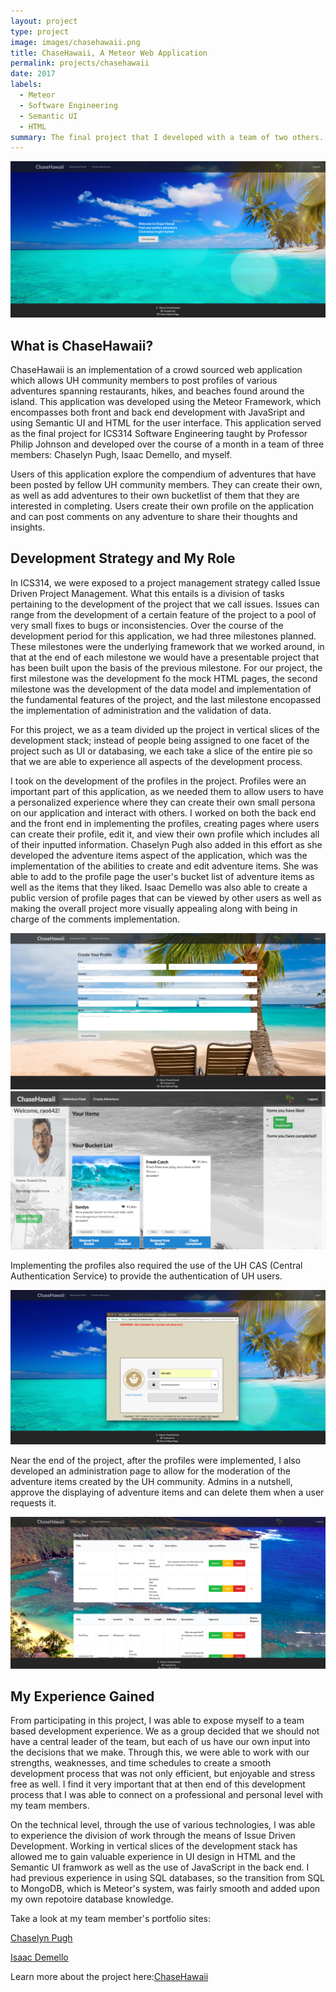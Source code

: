 ```yaml
---
layout: project
type: project
image: images/chasehawaii.png
title: ChaseHawaii, A Meteor Web Application
permalink: projects/chasehawaii
date: 2017
labels:
  - Meteor
  - Software Engineering
  - Semantic UI
  - HTML
summary: The final project that I developed with a team of two others. 
---
```


<img class="ui big centered image" src="../images/landing.png">

## What is ChaseHawaii? ##

ChaseHawaii is an implementation of a crowd sourced web application which allows UH community members to post profiles of various adventures spanning restaurants, hikes, and beaches found around the island. This application was developed using the Meteor Framework, which encompasses both front and back end development with JavaSript and using Semantic UI and HTML for the user interface. This application served as the final project for ICS314 Software Engineering taught by Professor Philip Johnson and developed over the course of a month in a team of three members: Chaselyn Pugh, Isaac Demello, and myself.

Users of this application explore the compendium of adventures that have been posted by fellow UH community members. They can create their own, as well as add adventures to their own bucketlist of them that they are interested in completing. Users create their own profile on the application and can post comments on any adventure to share their thoughts and insights. 

## Development Strategy and My Role ##

In ICS314, we were exposed to a project management strategy called Issue Driven Project Management. What this entails is a division of tasks pertaining to the development of the project that we call issues. Issues can range from the development of a certain feature of the project to a pool of very small fixes to bugs or inconsistencies. Over the course of the development period for this application, we had three milestones planned. These milestones were the underlying framework that we worked around, in that at the end of each milestone we would have a presentable project that has been built upon the basis of the previous milestone. For our project, the first milestone was the development fo the mock HTML pages, the second milestone was the development of the data model and implementation of the fundamental features of the project, and the last milestone encopassed the implementation of administration and the validation of data. 

For this project, we as a team divided up the project in vertical slices of the development stack; instead of people being assigned to one facet of the project such as UI or databasing, we each take a slice of the entire pie so that we are able to experience all aspects of the development process. 

I took on the development of the profiles in the project. Profiles were an important part of this application, as we needed them to allow users to have a personalized experience where they can create their own small persona on our application and interact with others. I worked on both the back end and the front end in implementing the profiles, creating pages where users can create their profile, edit it, and view their own profile which includes all of their inputted information. Chaselyn Pugh also added in this effort as she developed the adventure items aspect of the application, which was the implementation of the abilities to create and edit adventure items. She was able to add to the profile page the user's bucket list of adventure items as well as the items that they liked. Isaac Demello was also able to create a public version of profile pages that can be viewed by other users as well as making the overall project more visually appealing along with being in charge of the comments implementation. 

<img class="ui big centered image" src="../images/createprofile.png">

<img class="ui big centered image" src="../images/profilepage.png">

Implementing the profiles also required the use of the UH CAS (Central Authentication Service) to provide the authentication of UH users. 

<img class="ui big centered image" src="../images/login.png">

Near the end of the project, after the profiles were implemented, I also developed an administration page to allow for the moderation of the adventure items created by the UH community. Admins in a nutshell, approve the displaying of adventure items and can delete them when a user requests it. 

<img class="ui big centered image" src="../images/admin.png">

## My Experience Gained ##

From participating in this project, I was able to expose myself to a team based development experience. We as a group decided that we should not have a central leader of the team, but each of us have our own input into the decisions that we make. Through this, we were able to work with our strengths, weaknesses, and time schedules to create a smooth development process that was not only efficient, but enjoyable and stress free as well. I find it very important that at then end of this development process that I was able to connect on a professional and personal level with my team members. 

On the technical level, through the use of various technologies, I was able to experience the division of work through the means of Issue Driven Development. Working in vertical slices of the development stack has allowed me to gain valuable experience in UI design in HTML and the Semantic UI framwork as well as the use of JavaScript in the back end. I had previous experience in using SQL databases, so the transition from SQL to MongoDB, which is Meteor's system, was fairly smooth and added upon my own repotoire database knowledge. 

Take a look at my team member's portfolio sites:

<a href="https://cepugh.github.io">Chaselyn Pugh</a>

<a href="https://idemello.github.io">Isaac Demello</a>

Learn more about the project here:<a href="https://chasehawaii.github.io/"><i class="large github icon "></i>ChaseHawaii</a>